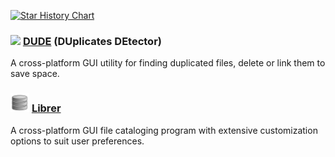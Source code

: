 [![Star History Chart](https://api.star-history.com/svg?repos=PJDude/dude,PJDude/librer&type=Date)](https://star-history.com/#PJDude/dude&PJDude/librer&Date)

### <img src="https://github.com/PJDude/dude/blob/main/src/icons/dude.png" width=30> [DUDE](https://github.com/PJDude/dude) (DUplicates DEtector) 
A cross-platform GUI utility for finding duplicated files, delete or link them to save space.

### <img src="https://github.com/PJDude/librer/raw/main/src/icons/librer.png" width=30> [Librer](https://github.com/PJDude/librer) 
A cross-platform GUI file cataloging program with extensive customization options to suit user preferences.


